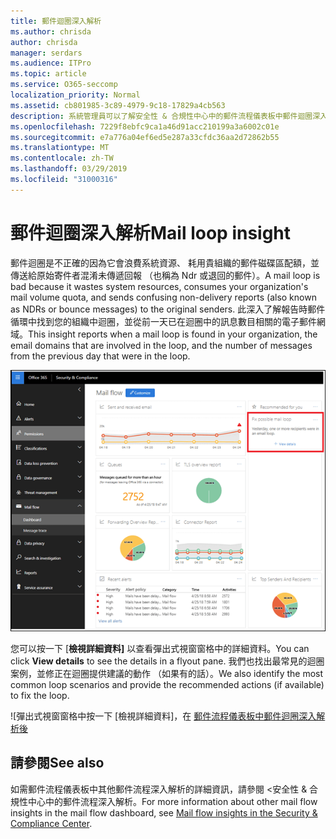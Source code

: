 ```yaml
---
title: 郵件迴圈深入解析
ms.author: chrisda
author: chrisda
manager: serdars
ms.audience: ITPro
ms.topic: article
ms.service: O365-seccomp
localization_priority: Normal
ms.assetid: cb801985-3c89-4979-9c18-17829a4cb563
description: 系統管理員可以了解安全性 & 合規性中心中的郵件流程儀表板中郵件迴圈深入解析。
ms.openlocfilehash: 7229f8ebfc9ca1a46d91acc210199a3a6002c01e
ms.sourcegitcommit: e7a776a04ef6ed5e287a33cfdc36aa2d72862b55
ms.translationtype: MT
ms.contentlocale: zh-TW
ms.lasthandoff: 03/29/2019
ms.locfileid: "31000316"
---
```

# <a name="mail-loop-insight"></a><span data-ttu-id="abe6b-103">郵件迴圈深入解析</span><span class="sxs-lookup"><span data-stu-id="abe6b-103">Mail loop insight</span></span>

<span data-ttu-id="abe6b-104">郵件迴圈是不正確的因為它會浪費系統資源、 耗用貴組織的郵件磁碟區配額，並傳送給原始寄件者混淆未傳遞回報 （也稱為 Ndr 或退回的郵件）。</span><span class="sxs-lookup"><span data-stu-id="abe6b-104">A mail loop is bad because it wastes system resources, consumes your organization's mail volume quota, and sends confusing non-delivery reports (also known as NDRs or bounce messages) to the original senders.</span></span> <span data-ttu-id="abe6b-105">此深入了解報告時郵件循環中找到您的組織中迴圈，並從前一天已在迴圈中的訊息數目相關的電子郵件網域。</span><span class="sxs-lookup"><span data-stu-id="abe6b-105">This insight reports when a mail loop is found in your organization, the email domains that are involved in the loop, and the number of messages from the previous day that were in the loop.</span></span>

![在郵件流程儀表板中安全性 & 合規性中心中的郵件迴圈深入解析](media/c3f707cb-4c89-4e88-989c-81ce1d1d6b99.png)

<span data-ttu-id="abe6b-107">您可以按一下 [**檢視詳細資料]** 以查看彈出式視窗窗格中的詳細資料。</span><span class="sxs-lookup"><span data-stu-id="abe6b-107">You can click **View details** to see the details in a flyout pane.</span></span> <span data-ttu-id="abe6b-108">我們也找出最常見的迴圈案例，並修正在迴圈提供建議的動作 （如果有的話）。</span><span class="sxs-lookup"><span data-stu-id="abe6b-108">We also identify the most common loop scenarios and provide the recommended actions (if available) to fix the loop.</span></span>

![彈出式視窗窗格中按一下 [檢視詳細資料]，在 [郵件流程儀表板中郵件迴圈深入解析後](media/f7e21300-c62f-41ec-853f-4a2775cd8aa7.png)

## <a name="see-also"></a><span data-ttu-id="abe6b-110">請參閱</span><span class="sxs-lookup"><span data-stu-id="abe6b-110">See also</span></span>

<span data-ttu-id="abe6b-111">如需郵件流程儀表板中其他郵件流程深入解析的詳細資訊，請參閱 <<c0>安全性 &amp; 合規性中心中的郵件流程深入解析。</span><span class="sxs-lookup"><span data-stu-id="abe6b-111">For more information about other mail flow insights in the mail flow dashboard, see [Mail flow insights in the Security & Compliance Center](mail-flow-insights.md).</span></span>
